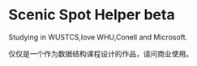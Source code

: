 # Scenic Spot Helper beta
Studying in WUSTCS,love WHU,Conell and Microsoft.

仅仅是一个作为数据结构课程设计的作品，请问商业使用。
